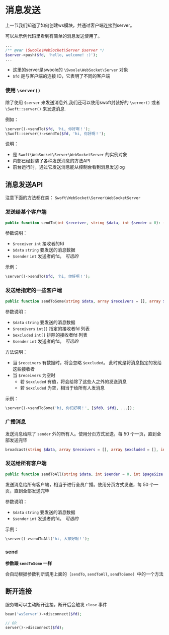 # 消息发送

上一节我们知道了如何创建ws模块，并通过客户端连接到server。

可以从示例代码里看到有简单的消息发送使用了。

```php
... 
/** @var \Swoole\WebSocket\Server $server */
$server->push($fd, 'hello, welcome! :)');
...
```

- 这里的server是swoole的 `\Swoole\WebSocket\Server` 对象
- `$fd` 是与客户端的连接 ID，它表明了不同的客户端

### 使用 `\server()`

除了使用 `$server` 来发送消息外,我们还可以使用swoft封装好的 `\server()` 或者 `\Swoft::server()` 来发送消息.

例如：

```php
\server()->sendTo($fd, 'hi, 你好啊！');
\Swoft::server()->sendTo($fd, 'hi, 你好啊！');
```

说明： 

- 是 `Swoft\WebSocket\Server\WebSocketServer` 的实例对象
- 内部已经封装了各种发送消息的方法API
- 前台运行时，通过它发送消息能从控制台看到消息发送log

## 消息发送API

注意下面的方法都在类： `Swoft\WebSocket\Server\WebSocketServer`

### 发送给某个客户端

```php
public function sendTo(int $receiver, string $data, int $sender = 0): int
```

参数说明：

- `$receiver` `int` 接收者的fd
- `$data` `string` 要发送的消息数据
- `$sender` `int` 发送者的fd。 _可选的_

示例：

```php
\server()->sendTo($fd, 'hi, 你好啊！');
```

### 发送给指定的一些客户端

```php
public function sendToSome(string $data, array $receivers = [], array $excluded = [], int $sender = 0, int $pageSize = 50): int
```

参数说明：

- `$data` `string` 要发送的消息数据
- `$receivers` `int[]` 指定的接收者fd 列表
- `$excluded` `int[]` 排除的接收者fd 列表
- `$sender` `int` 发送者的fd。 _可选的_

方法说明：

- 当 `$receivers` 有数据时，将会忽略 `$excluded`。 此时就是将消息指定的发给这些接收者
- 当 `$receivers` 为空时
	- 若 `$excluded` 有值，将会给除了这些人之外的发送消息
	- 若 `$excluded` 为空，相当于给所有人发消息

示例：

```php
\server()->sendToSome('hi, 你们好啊！', [$fd0, $fd1, ...]);
```

### 广播消息

发送消息给除了 `sender` 外的所有人。使用分页方式发送，每 50 个一页，直到全部发送完毕

```php
broadcast(string $data, array $receivers = [], array $excluded = [], int $sender = 0): int
```

### 发送给所有客户端

```php
public function sendToAll(string $data, int $sender = 0, int $pageSize = 50): int
```

发送消息给所有客户端，相当于进行全员广播。使用分页方式发送，每 50 个一页，直到全部发送完毕

参数说明：

- `$data` `string` 要发送的消息数据
- `$sender` `int` 发送者的fd。 _可选的_

示例：

```php
\server()->sendToAll('hi, 大家好啊！');
```

### send

**参数跟 `sendToSome` 一样**

会自动根据参数判断调用上面的（`sendTo`, `sendToAll`, `sendToSome`）中的一个方法


## 断开连接

服务端可以主动断开连接，断开后会触发 `close` 事件

```php
bean('wsServer')->disconnect($fd);

// OR
server()->disconnect($fd);
```
